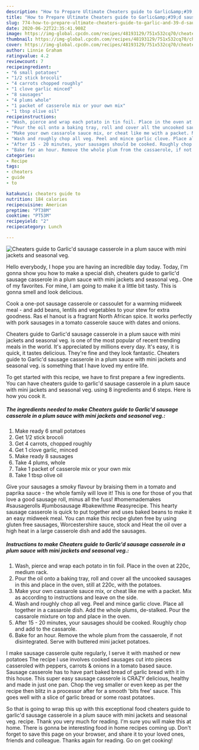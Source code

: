 ```yaml
---
description: "How to Prepare Ultimate Cheaters guide to Garlic&amp;#39;d sausage casserole in a plum sauce with mini jackets and seasonal veg."
title: "How to Prepare Ultimate Cheaters guide to Garlic&amp;#39;d sausage casserole in a plum sauce with mini jackets and seasonal veg."
slug: 774-how-to-prepare-ultimate-cheaters-guide-to-garlic-and-39-d-sausage-casserole-in-a-plum-sauce-with-mini-jackets-and-seasonal-veg
date: 2020-06-22T22:35:41.908Z
image: https://img-global.cpcdn.com/recipes/48193129/751x532cq70/cheaters-guide-to-garlicd-sausage-casserole-in-a-plum-sauce-with-mini-jackets-and-seasonal-veg-recipe-main-photo.jpg
thumbnail: https://img-global.cpcdn.com/recipes/48193129/751x532cq70/cheaters-guide-to-garlicd-sausage-casserole-in-a-plum-sauce-with-mini-jackets-and-seasonal-veg-recipe-main-photo.jpg
cover: https://img-global.cpcdn.com/recipes/48193129/751x532cq70/cheaters-guide-to-garlicd-sausage-casserole-in-a-plum-sauce-with-mini-jackets-and-seasonal-veg-recipe-main-photo.jpg
author: Linnie Graham
ratingvalue: 4.2
reviewcount: 7
recipeingredient:
- "6 small potatoes"
- "1/2 stick brocoli"
- "4 carrots chopped roughly"
- "1 clove garlic minced"
- "8 sausages"
- "4 plums whole"
- "1 packet of casserole mix or your own mix"
- "1 tbsp olive oil"
recipeinstructions:
- "Wash, pierce and wrap each potato in tin foil. Place in the oven at 220c, medium rack."
- "Pour the oil onto a baking tray, roll and cover all the uncooked sausages in this and place in the oven, still at 220c, with the potatoes."
- "Make your own cassarole sauce mix, or cheat like me with a packet. Mix as according to instructions and leave on the side."
- "Wash and roughly chop all veg. Peel and mince garlic clove. Place all together in a cassarole dish. Add the whole plums, de-stalked. Pour the cassarole mixture on top and place in the oven."
- "After 15 - 20 minutes, your sausages should be cooked. Roughly chop and add to the cassarole."
- "Bake for an hour. Remove the whole plum from the cassaerole, if not disintegrated. Serve with buttered mini jacket potatoes."
categories:
- Recipe
tags:
- cheaters
- guide
- to

katakunci: cheaters guide to 
nutrition: 184 calories
recipecuisine: American
preptime: "PT38M"
cooktime: "PT53M"
recipeyield: "2"
recipecategory: Lunch

---
```



![Cheaters guide to Garlic&#39;d sausage casserole in a plum sauce with mini jackets and seasonal veg.](https://img-global.cpcdn.com/recipes/48193129/751x532cq70/cheaters-guide-to-garlicd-sausage-casserole-in-a-plum-sauce-with-mini-jackets-and-seasonal-veg-recipe-main-photo.jpg)

Hello everybody, I hope you are having an incredible day today. Today, I'm gonna show you how to make a special dish, cheaters guide to garlic&#39;d sausage casserole in a plum sauce with mini jackets and seasonal veg.. One of my favorites. For mine, I am going to make it a little bit tasty. This is gonna smell and look delicious.

Cook a one-pot sausage casserole or cassoulet for a warming midweek meal - and add beans, lentils and vegetables to your stew for extra goodness. Ras el hanout is a fragrant North African spice. It works perfectly with pork sausages in a tomato casserole sauce with dates and onions.

Cheaters guide to Garlic&#39;d sausage casserole in a plum sauce with mini jackets and seasonal veg. is one of the most popular of recent trending meals in the world. It's appreciated by millions every day. It's easy, it is quick, it tastes delicious. They're fine and they look fantastic. Cheaters guide to Garlic&#39;d sausage casserole in a plum sauce with mini jackets and seasonal veg. is something that I have loved my entire life.


To get started with this recipe, we have to first prepare a few ingredients. You can have cheaters guide to garlic&#39;d sausage casserole in a plum sauce with mini jackets and seasonal veg. using 8 ingredients and 6 steps. Here is how you cook it.

<!--inarticleads1-->

##### The ingredients needed to make Cheaters guide to Garlic&#39;d sausage casserole in a plum sauce with mini jackets and seasonal veg.:

1. Make ready 6 small potatoes
1. Get 1/2 stick brocoli
1. Get 4 carrots, chopped roughly
1. Get 1 clove garlic, minced
1. Make ready 8 sausages
1. Take 4 plums, whole
1. Take 1 packet of casserole mix or your own mix
1. Take 1 tbsp olive oil


Give your sausages a smoky flavour by braising them in a tomato and paprika sauce - the whole family will love it! This is one for those of you that love a good sausage roll, minus all the fuss! #homemademakes #sausagerolls #jumbosausage #bakewithme #easyrecipe. This hearty sausage casserole is quick to put together and uses baked beans to make it an easy midweek meal. You can make this recipe gluten free by using gluten free sausages, Worcestershire sauce, stock and Heat the oil over a high heat in a large casserole dish and add the sausages. 

<!--inarticleads2-->

##### Instructions to make Cheaters guide to Garlic&#39;d sausage casserole in a plum sauce with mini jackets and seasonal veg.:

1. Wash, pierce and wrap each potato in tin foil. Place in the oven at 220c, medium rack.
1. Pour the oil onto a baking tray, roll and cover all the uncooked sausages in this and place in the oven, still at 220c, with the potatoes.
1. Make your own cassarole sauce mix, or cheat like me with a packet. Mix as according to instructions and leave on the side.
1. Wash and roughly chop all veg. Peel and mince garlic clove. Place all together in a cassarole dish. Add the whole plums, de-stalked. Pour the cassarole mixture on top and place in the oven.
1. After 15 - 20 minutes, your sausages should be cooked. Roughly chop and add to the cassarole.
1. Bake for an hour. Remove the whole plum from the cassaerole, if not disintegrated. Serve with buttered mini jacket potatoes.


I make sausage casserole quite regularly, I serve it with mashed or new potatoes The recipe I use involves cooked sausages cut into pieces casseroled with peppers, carrots &amp; onions in a tomato based sauce. Sausage casserole has to have part baked bread of garlic bread with it in this house. This super easy sausage casserole is CRAZY delicious, healthy and made in just one pan. Chop the veg smaller or even keep as per the recipe then blitz in a processor after for a smooth &#39;bits free&#39; sauce. This goes well with a slice of garlic bread or some roast potatoes. 

So that is going to wrap this up with this exceptional food cheaters guide to garlic&#39;d sausage casserole in a plum sauce with mini jackets and seasonal veg. recipe. Thank you very much for reading. I'm sure you will make this at home. There is gonna be interesting food in home recipes coming up. Don't forget to save this page on your browser, and share it to your loved ones, friends and colleague. Thanks again for reading. Go on get cooking!
